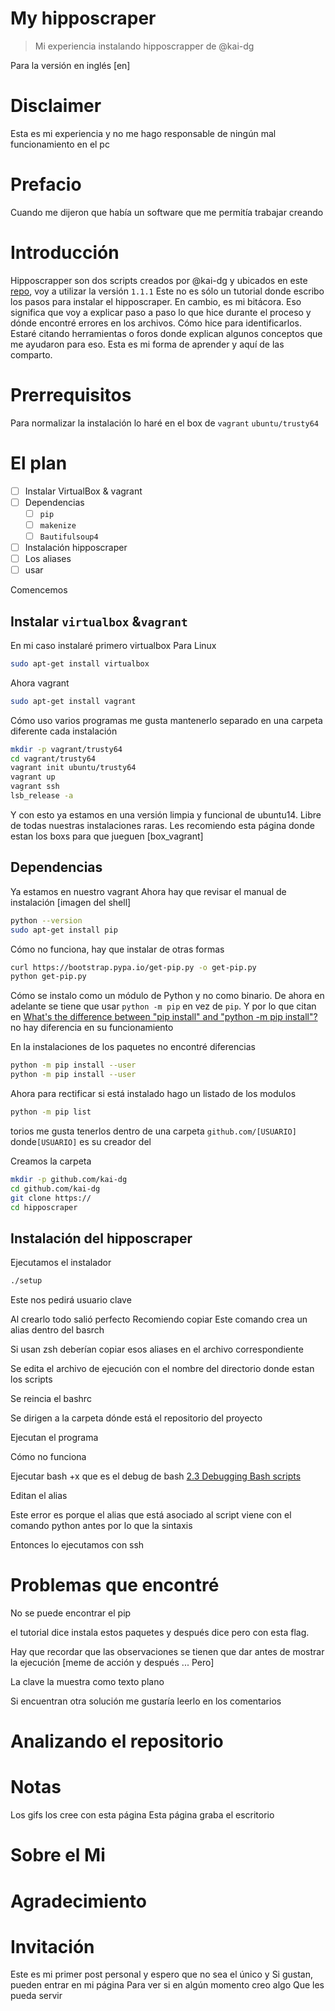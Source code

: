 # My hipposcraper
> Mi experiencia instalando hipposcrapper de @kai-dg

Para la versión en inglés [en]

# Disclaimer
Esta es mi experiencia y no me hago responsable de ningún mal funcionamiento en el pc

# Prefacio
Cuando me dijeron que había un software que me permitía trabajar creando 

# Introducción
Hipposcrapper son dos scripts creados por @kai-dg y ubicados en este [repo][repo-hippo], voy a utilizar la versión `1.1.1`
Este no es sólo un tutorial donde escribo los pasos para instalar el hipposcraper. En cambio, es mi bitácora. Eso significa que voy a explicar paso a paso lo que hice durante el proceso y dónde encontré errores en los archivos. Cómo hice para identificarlos. Estaré citando herramientas o foros donde explican algunos conceptos que me ayudaron para eso. Esta es mi forma de aprender y aquí de las comparto.

# Prerrequisitos
Para normalizar la instalación lo haré en el box de `vagrant` `ubuntu/trusty64`

# El plan
 * [ ] Instalar VirtualBox & vagrant
 * [ ] Dependencias
   * [ ] `pip`
   * [ ] `makenize`
   * [ ] `Bautifulsoup4`
 * [ ] Instalación hipposcraper
 * [ ] Los aliases
 * [ ] usar

Comencemos

## Instalar `virtualbox` &`vagrant`
En mi caso instalaré primero virtualbox
Para Linux
```bash
sudo apt-get install virtualbox
```

Ahora vagrant
```bash
sudo apt-get install vagrant
```

Cómo uso varios programas me gusta mantenerlo separado en una carpeta diferente cada instalación 
```bash
mkdir -p vagrant/trusty64
cd vagrant/trusty64
vagrant init ubuntu/trusty64
vagrant up
vagrant ssh
lsb_release -a
```
Y con esto ya estamos en una versión limpia y funcional de ubuntu14. Libre de todas nuestras instalaciones raras. Les recomiendo esta página donde estan los boxs para que jueguen [box_vagrant]

## Dependencias
Ya estamos en nuestro vagrant
Ahora hay que revisar el manual de instalación
[imagen del shell]
```bash
python --version
sudo apt-get install pip
```
Cómo no funciona, hay que instalar de otras formas
```bash
curl https://bootstrap.pypa.io/get-pip.py -o get-pip.py
python get-pip.py
```
Cómo se instalo como un módulo de Python y no como binario. De ahora en adelante se tiene que usar `python -m pip` en vez de `pip`. Y por lo que citan en [What's the difference between "pip install" and "python -m pip install"?][sta-pip] no hay diferencia en su funcionamiento

En la instalaciones de los paquetes no encontré diferencias
```bash
python -m pip install --user
python -m pip install --user
```

Ahora para rectificar si está instalado hago un listado de los modulos
```bash
python -m pip list
```
torios me gusta tenerlos dentro de una carpeta `github.com/[USUARIO]` donde`[USUARIO]` es su creador del

Creamos la carpeta
```bash
mkdir -p github.com/kai-dg
cd github.com/kai-dg
git clone https://
cd hipposcraper
```
## Instalación del hipposcraper
Ejecutamos el instalador
```bash
./setup
```
Este nos pedirá usuario clave

Al crearlo todo salió perfecto
Recomiendo copiar
Este comando crea un alias dentro del basrch

Si usan zsh deberían copiar esos aliases en el archivo correspondiente

Se edita el archivo de ejecución con el nombre del directorio donde estan los scripts

Se reincia el bashrc

Se dirigen a la carpeta dónde está el repositorio del proyecto

Ejecutan el programa

Cómo no funciona

Ejecutar bash +x que es el debug de bash [2.3 Debugging Bash scripts][bash-debug]

Editan el alias

Este error es porque el alias que está asociado al script viene con el comando python antes por lo que la sintaxis

Entonces lo ejecutamos con ssh

# Problemas que encontré 
No se puede encontrar el pip

el tutorial dice instala estos paquetes y después dice pero con esta flag. 

Hay que recordar que las observaciones se tienen que dar antes de mostrar la ejecución [meme de acción y después ... Pero]

La clave la muestra como texto plano

Si encuentran otra solución me gustaría leerlo en los comentarios


# Analizando el repositorio

# Notas
Los gifs los cree con esta página
Esta página graba el escritorio

# Sobre el Mi

# Agradecimiento

# Invitación
Este es mi primer post personal y espero que no sea el único y
Si gustan, pueden entrar en mi página 
Para ver si en algún momento creo algo
Que les pueda servir

<!-- Bibliografía -->
[sta-pip]:https://stackoverflow.com/questions/25749621/whats-the-difference-between-pip-install-and-python-m-pip-install

[bash-debug]:https://tldp.org/LDP/Bash-Beginners-Guide/html/sect_02_03.html

[repo-hippo]:https://github.com/kai-dg/hipposcraper
